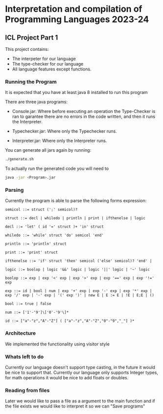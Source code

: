 # Interpretation and compilation of Programming Languages 2023-24

## ICL Project Part 1

This project contains:

- The interpeter for our language
- The type-checker for our language
- All language features except functions.

### Running the Program

It is expected that you have at least java 8 installed to run this program

There are three java programs:

- Console.jar: Where before executing an operation the Type-Checker is ran to garantee there are no errors in the code written, and then it runs the Interpreter.

- Typechecker.jar: Where only the Typechecker runs.

- Interpreter.jar: Where only the Interpreter runs.

You can generate all jars again by running:

```bash
./generate.sh
```

To actually run the generated code you will need to

```bash
java -jar <Program>.jar
```

### Parsing

Currently the program is able to parse the following forms expression:

```
semicol ::= struct (';' semicol)?

struct ::= decl | whiledo | println | print | ifthenelse | logic

decl ::= 'let' ( id '=' struct )+ 'in' struct

whiledo ::= 'while' struct 'do' semicol 'end'

println ::= 'println' struct

print ::= 'print' struct

ifthenelse ::= 'if' struct 'then' semicol ('else' semicol)? 'end' |

logic ::= boolop | logic '&&' logic | logic '||' logic | '~' logic

boolop ::= exp | exp '<' exp | exp '>' exp | exp '==' exp | exp '!=' exp

exp ::= id | bool | num | exp '+' exp | exp '-' exp | exp '*' exp | exp '/' exp | '-' exp | '(' exp ')' | new E | E := E | !E | E;E | ()

bool ::= true | false

num ::= ['1'-'9']\['0'-'9'\]*

id ::= ["a"-"z","A"-"Z"] ( ["a"-"z","A"-"Z","0"-"9","_"] )*
```

### Architecture

We implemented the functionality using visitor style

### Whats left to do

Currently our language doesn't support type casting, in the future it would be nice to support that.
Currently our language only supports Integer types, for math operations it would be nice to add floats or doubles.

### Reading from files

Later we would like to pass a file as a argument to the main function and if the file exists we would like to interpret it so we can "Save programs"
